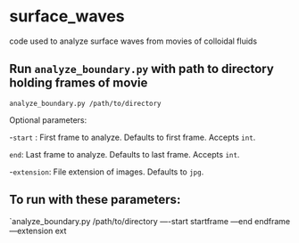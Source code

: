# surface_waves
code used to analyze surface waves from movies of colloidal fluids

## Run ``analyze_boundary.py`` with path to directory holding frames of movie

`analyze_boundary.py /path/to/directory`

Optional parameters:

-`start` : First frame to analyze. Defaults to first frame. Accepts ```int```.

`end`: Last frame to analyze. Defaults to last frame. Accepts ```int```.

-`extension`: File extension of images. Defaults to ``jpg``.

## To run with these parameters:
`analyze_boundary.py /path/to/directory —-start startframe —end endframe —extension ext
